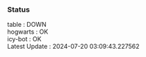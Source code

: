 ### Status


table : DOWN  
hogwarts : OK  
icy-bot : OK  
Latest Update : 2024-07-20 03:09:43.227562
